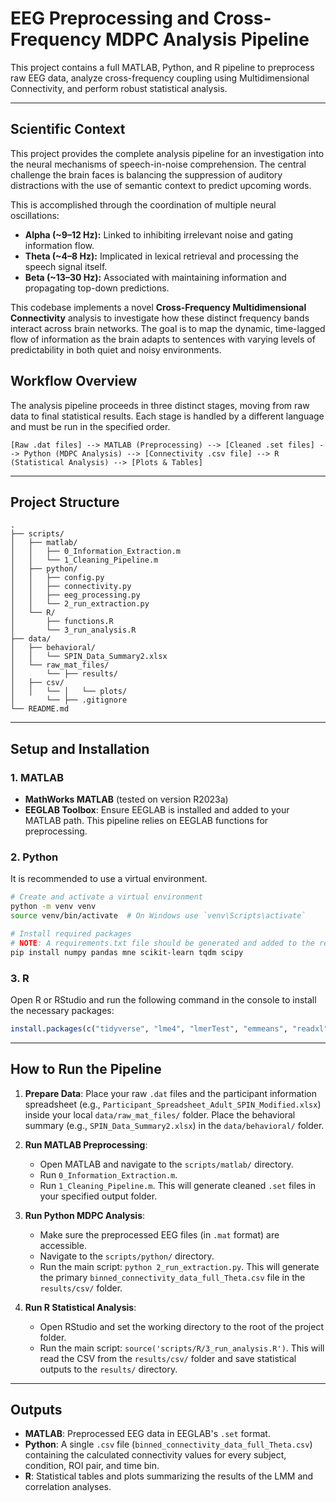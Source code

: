 # EEG Preprocessing and Cross-Frequency MDPC Analysis Pipeline

This project contains a full MATLAB, Python, and R pipeline to preprocess raw EEG data, analyze cross-frequency coupling using Multidimensional Connectivity, and perform robust statistical analysis.

---
## Scientific Context

This project provides the complete analysis pipeline for an investigation into the neural mechanisms of speech-in-noise comprehension. The central challenge the brain faces is balancing the suppression of auditory distractions with the use of semantic context to predict upcoming words.

This is accomplished through the coordination of multiple neural oscillations:
* **Alpha (~9–12 Hz):** Linked to inhibiting irrelevant noise and gating information flow.
* **Theta (~4–8 Hz):** Implicated in lexical retrieval and processing the speech signal itself.
* **Beta (~13–30 Hz):** Associated with maintaining information and propagating top-down predictions.

This codebase implements a novel **Cross-Frequency Multidimensional Connectivity** analysis to investigate how these distinct frequency bands interact across brain networks. The goal is to map the dynamic, time-lagged flow of information as the brain adapts to sentences with varying levels of predictability in both quiet and noisy environments.
## Workflow Overview

The analysis pipeline proceeds in three distinct stages, moving from raw data to final statistical results. Each stage is handled by a different language and must be run in the specified order.

```
[Raw .dat files] --> MATLAB (Preprocessing) --> [Cleaned .set files] --> Python (MDPC Analysis) --> [Connectivity .csv file] --> R (Statistical Analysis) --> [Plots & Tables]
```

---

## Project Structure

```
.
├── scripts/
│   ├── matlab/
│   │   ├── 0_Information_Extraction.m
│   │   └── 1_Cleaning_Pipeline.m
│   ├── python/
│   │   ├── config.py
│   │   ├── connectivity.py
│   │   ├── eeg_processing.py
│   │   └── 2_run_extraction.py
│   └── R/
│       ├── functions.R
│       └── 3_run_analysis.R
├── data/
│   ├── behavioral/
│   │   └── SPIN_Data_Summary2.xlsx
│   └── raw_mat_files/
│       └── ├── results/
│   ├── csv/
│   │   └── │   └── plots/
│       └── ├── .gitignore
└── README.md
```

---

## Setup and Installation

### 1. MATLAB
* **MathWorks MATLAB** (tested on version R2023a)
* **EEGLAB Toolbox**: Ensure EEGLAB is installed and added to your MATLAB path. This pipeline relies on EEGLAB functions for preprocessing.

### 2. Python
It is recommended to use a virtual environment.

```bash
# Create and activate a virtual environment
python -m venv venv
source venv/bin/activate  # On Windows use `venv\Scripts\activate`

# Install required packages
# NOTE: A requirements.txt file should be generated and added to the repo.
pip install numpy pandas mne scikit-learn tqdm scipy
```

### 3. R
Open R or RStudio and run the following command in the console to install the necessary packages:

```R
install.packages(c("tidyverse", "lme4", "lmerTest", "emmeans", "readxl", "progress", "broom", "gt"))
```

---

## How to Run the Pipeline

1.  **Prepare Data**: Place your raw `.dat` files and the participant information spreadsheet (e.g., `Participant_Spreadsheet_Adult_SPIN_Modified.xlsx`) inside your local `data/raw_mat_files/` folder. Place the behavioral summary (e.g., `SPIN_Data_Summary2.xlsx`) in the `data/behavioral/` folder.

2.  **Run MATLAB Preprocessing**:
    * Open MATLAB and navigate to the `scripts/matlab/` directory.
    * Run `0_Information_Extraction.m`.
    * Run `1_Cleaning_Pipeline.m`. This will generate cleaned `.set` files in your specified output folder.

3.  **Run Python MDPC Analysis**:
    * Make sure the preprocessed EEG files (in `.mat` format) are accessible.
    * Navigate to the `scripts/python/` directory.
    * Run the main script: `python 2_run_extraction.py`. This will generate the primary `binned_connectivity_data_full_Theta.csv` file in the `results/csv/` folder.

4.  **Run R Statistical Analysis**:
    * Open RStudio and set the working directory to the root of the project folder.
    * Run the main script: `source('scripts/R/3_run_analysis.R')`. This will read the CSV from the `results/csv/` folder and save statistical outputs to the `results/` directory.

---

## Outputs

* **MATLAB**: Preprocessed EEG data in EEGLAB's `.set` format.
* **Python**: A single `.csv` file (`binned_connectivity_data_full_Theta.csv`) containing the calculated connectivity values for every subject, condition, ROI pair, and time bin.
* **R**: Statistical tables and plots summarizing the results of the LMM and correlation analyses.
